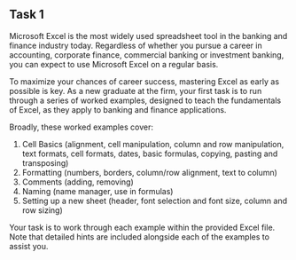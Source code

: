 ## Task 1
Microsoft Excel is the most widely used spreadsheet tool in the banking and finance industry today. Regardless of whether you pursue a career in accounting, corporate finance, commercial banking or investment banking, you can expect to use Microsoft Excel on a regular basis.

To maximize your chances of career success, mastering Excel as early as possible is key. As a new graduate at the firm, your first task is to run through a series of worked examples, designed to teach the fundamentals of Excel, as they apply to banking and finance applications.

Broadly, these worked examples cover:

1. Cell Basics (alignment, cell manipulation, column and row manipulation, text formats, cell formats, dates, basic formulas, copying, pasting and transposing)
2. Formatting (numbers, borders, column/row alignment, text to column)
3. Comments (adding, removing)
4. Naming (name manager, use in formulas)
5. Setting up a new sheet (header, font selection and font size, column and row sizing)

Your task is to work through each example within the provided Excel file. Note that detailed hints are included alongside each of the examples to assist you.

